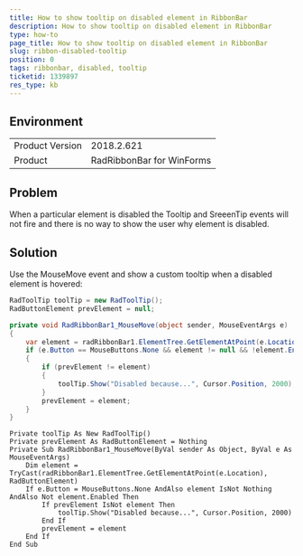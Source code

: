 ```yaml
---
title: How to show tooltip on disabled element in RibbonBar
description: How to show tooltip on disabled element in RibbonBar
type: how-to
page_title: How to show tooltip on disabled element in RibbonBar
slug: ribbon-disabled-tooltip
position: 0
tags: ribbonbar, disabled, tooltip
ticketid: 1339897 
res_type: kb
---
```


## Environment
<table>
    <tr>
        <td>Product Version</td>
        <td>2018.2.621</td>
    </tr>
    <tr>
        <td>Product</td>
        <td>RadRibbonBar for WinForms</td>
    </tr>
</table>


## Problem

When a particular element is disabled the Tooltip and SreeenTip events will not fire and there is no way to show the user why element is disabled.

## Solution

Use the MouseMove event and show a custom tooltip when a disabled element is hovered:

````C#
RadToolTip toolTip = new RadToolTip();
RadButtonElement prevElement = null;

private void RadRibbonBar1_MouseMove(object sender, MouseEventArgs e)
{
    var element = radRibbonBar1.ElementTree.GetElementAtPoint(e.Location) as RadButtonElement;
    if (e.Button == MouseButtons.None && element != null && !element.Enabled)
    {
        if (prevElement != element)
        {
            toolTip.Show("Disabled because...", Cursor.Position, 2000);
        }
        prevElement = element;
    }           
}
````
````VB.NET
Private toolTip As New RadToolTip()
Private prevElement As RadButtonElement = Nothing
Private Sub RadRibbonBar1_MouseMove(ByVal sender As Object, ByVal e As MouseEventArgs)
    Dim element = TryCast(radRibbonBar1.ElementTree.GetElementAtPoint(e.Location), RadButtonElement)
    If e.Button = MouseButtons.None AndAlso element IsNot Nothing AndAlso Not element.Enabled Then
        If prevElement IsNot element Then
            toolTip.Show("Disabled because...", Cursor.Position, 2000)
        End If
        prevElement = element
    End If
End Sub
````



